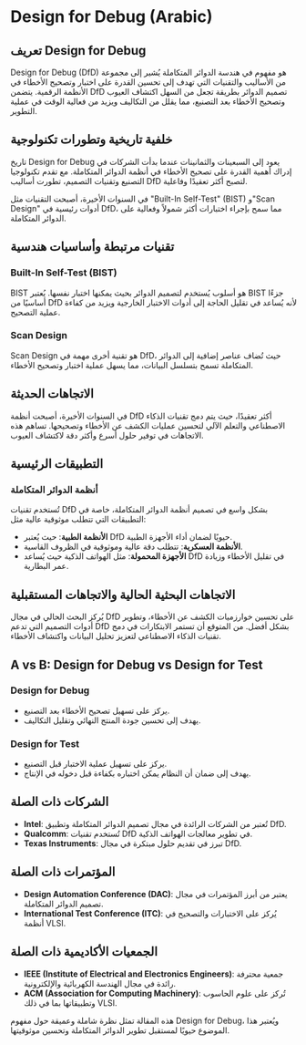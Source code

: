 # Design for Debug (Arabic)

## تعريف Design for Debug

Design for Debug (DfD) هو مفهوم في هندسة الدوائر المتكاملة يُشير إلى مجموعة من الأساليب والتقنيات التي تهدف إلى تحسين القدرة على اختبار وتصحيح الأخطاء في الأنظمة الرقمية. يتضمن DfD تصميم الدوائر بطريقة تجعل من السهل اكتشاف العيوب وتصحيح الأخطاء بعد التصنيع، مما يقلل من التكاليف ويزيد من فعالية الوقت في عملية التطوير.

## خلفية تاريخية وتطورات تكنولوجية

تاريخ Design for Debug يعود إلى السبعينات والثمانينات عندما بدأت الشركات في إدراك أهمية القدرة على تصحيح الأخطاء في أنظمة الدوائر المتكاملة. مع تقدم تكنولوجيا التصنيع وتقنيات التصميم، تطورت أساليب DfD لتصبح أكثر تعقيدًا وفاعلية. 

في السنوات الأخيرة، أصبحت التقنيات مثل "Built-In Self-Test" (BIST) و"Scan Design" أدوات رئيسية في DfD، مما سمح بإجراء اختبارات أكثر شمولاً وفعالية على الدوائر المتكاملة.

## تقنيات مرتبطة وأساسيات هندسية

### Built-In Self-Test (BIST)

BIST هو أسلوب يُستخدم لتصميم الدوائر بحيث يمكنها اختبار نفسها. يُعتبر BIST جزءًا أساسيًا من DfD لأنه يُساعد في تقليل الحاجة إلى أدوات الاختبار الخارجية ويزيد من كفاءة عملية التصحيح.

### Scan Design

Scan Design هو تقنية أخرى مهمة في DfD، حيث تُضاف عناصر إضافية إلى الدوائر المتكاملة تسمح بتسلسل البيانات، مما يسهل عملية اختبار وتصحيح الأخطاء.

## الاتجاهات الحديثة

في السنوات الأخيرة، أصبحت أنظمة DfD أكثر تعقيدًا، حيث يتم دمج تقنيات الذكاء الاصطناعي والتعلم الآلي لتحسين عمليات الكشف عن الأخطاء وتصحيحها. تساهم هذه الاتجاهات في توفير حلول أسرع وأكثر دقة لاكتشاف العيوب.

## التطبيقات الرئيسية

### أنظمة الدوائر المتكاملة

تُستخدم تقنيات DfD بشكل واسع في تصميم أنظمة الدوائر المتكاملة، خاصة في التطبيقات التي تتطلب موثوقية عالية مثل:

- **الأنظمة الطبية**: حيث يُعتبر DfD حيويًا لضمان أداء الأجهزة الطبية.
- **الأنظمة العسكرية**: تتطلب دقة عالية وموثوقية في الظروف القاسية.
- **الأجهزة المحمولة**: مثل الهواتف الذكية حيث يُساعد DfD في تقليل الأخطاء وزيادة عمر البطارية.

## الاتجاهات البحثية الحالية والاتجاهات المستقبلية

يُركز البحث الحالي في مجال DfD على تحسين خوارزميات الكشف عن الأخطاء، وتطوير أدوات التصميم التي تدعم DfD بشكل أفضل. من المتوقع أن تستمر الابتكارات في دمج تقنيات الذكاء الاصطناعي لتعزيز تحليل البيانات واكتشاف الأخطاء.

## A vs B: Design for Debug vs Design for Test

### Design for Debug

- يركز على تسهيل تصحيح الأخطاء بعد التصنيع.
- يهدف إلى تحسين جودة المنتج النهائي وتقليل التكاليف.

### Design for Test

- يركز على تسهيل عملية الاختبار قبل التصنيع.
- يهدف إلى ضمان أن النظام يمكن اختباره بكفاءة قبل دخوله في الإنتاج.

## الشركات ذات الصلة

- **Intel**: تُعتبر من الشركات الرائدة في مجال تصميم الدوائر المتكاملة وتطبيق DfD.
- **Qualcomm**: تُستخدم تقنيات DfD في تطوير معالجات الهواتف الذكية.
- **Texas Instruments**: تبرز في تقديم حلول مبتكرة في مجال DfD.

## المؤتمرات ذات الصلة

- **Design Automation Conference (DAC)**: يعتبر من أبرز المؤتمرات في مجال تصميم الدوائر المتكاملة.
- **International Test Conference (ITC)**: يُركز على الاختبارات والتصحيح في أنظمة VLSI.

## الجمعيات الأكاديمية ذات الصلة

- **IEEE (Institute of Electrical and Electronics Engineers)**: جمعية محترفة رائدة في مجال الهندسة الكهربائية والإلكترونية.
- **ACM (Association for Computing Machinery)**: تُركز على علوم الحاسوب وتطبيقاتها بما في ذلك VLSI.

هذه المقالة تمثل نظرة شاملة وعميقة حول مفهوم Design for Debug، ويُعتبر هذا الموضوع حيويًا لمستقبل تطوير الدوائر المتكاملة وتحسين موثوقيتها.